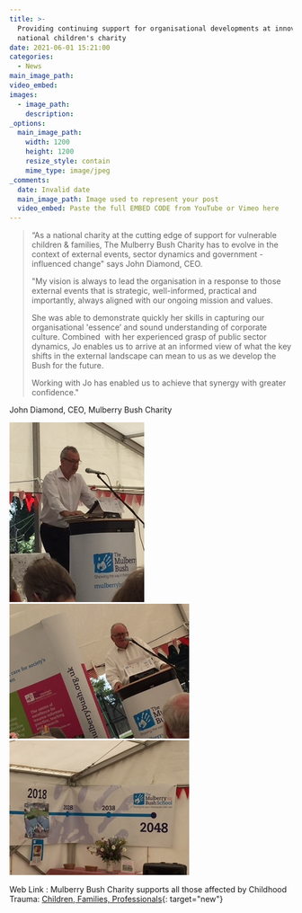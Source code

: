 ```yaml
---
title: >-
  Providing continuing support for organisational developments at innovative
  national children's charity
date: 2021-06-01 15:21:00
categories:
  - News
main_image_path:
video_embed:
images:
  - image_path:
    description:
_options:
  main_image_path:
    width: 1200
    height: 1200
    resize_style: contain
    mime_type: image/jpeg
_comments:
  date: Invalid date
  main_image_path: Image used to represent your post
  video_embed: Paste the full EMBED CODE from YouTube or Vimeo here
---
```

> “As a national charity at the cutting edge of support for vulnerable children & families, The Mulberry Bush Charity has to evolve in the context of external events, sector dynamics and government - influenced change" <!--base32-c9gq6t9k68pp8vkhe4u78e1dc9gq6t9k68-base32-->says John Diamond, CEO.
>
>
> "My vision is always to lead the organisation in a response to those external events that is strategic, well-informed, practical and importantly, always aligned with our ongoing mission and values.
>
>
> She was able to demonstrate quickly her skills in capturing our organisational 'essence’ and sound understanding of corporate culture. Combined&nbsp; with her experienced grasp of public sector dynamics, Jo enables us to arrive at an informed view of what the key shifts in the external landscape can mean to us as we develop the Bush for the future.
>
>
> Working with Jo has enabled us to achieve that synergy with greater confidence."

John Diamond, CEO, Mulberry Bush Charity

![](/uploads/mbo170.jpg)![](/uploads/mbob70-pw.jpg)![](/uploads/mboc-at70.jpg)

Web Link : Mulberry Bush Charity supports all those affected by Childhood Trauma:&nbsp;[Children, Families, Professionals](http://www.mulberrybush.org.uk/national-centre/){: target="new"}
